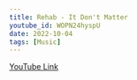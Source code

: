 ```yaml
---
title: Rehab - It Don't Matter
youtube_id: WOPN24hyspU
date: 2022-10-04
tags: [Music]
---
```

[YouTube Link](https://www.youtube.com/watch?v=WOPN24hyspU)
